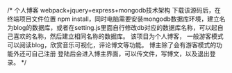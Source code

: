 /*
   个人博客 webpack+jquery+express+mongodb技术架构
   下载该源码后，在终端项目文件位置 npm install，同时电脑需要安装mongodb数据库环境，建立名为blog的数据库，或者在setting.js里面自行修改db对应的数据库名称，可以起自己喜欢的名称，然后建立相同名称的数据库。
   该项目为个人博客， 一般游客模式可以阅读blog，欣赏音乐可视化，评论博文等功能。
   博主除了会有游客模式的功能外还可自己注册 登陆后会进入博主界面，可以传文件，写博文，以及退出登录。
*/